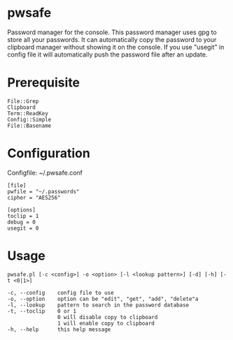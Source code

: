 pwsafe
======
Password manager for the console. This password manager uses gpg to store
all your passwords. It can automatically copy the password to your clipboard
manager without showing it on the console. 
If you use "usegit" in config file it will automatically push the password
file after an update.

Prerequisite
============
	File::Grep
	Clipboard
	Term::ReadKey
	Config::Simple
	File::Basename


Configuration
=============
Configfile: ~/.pwsafe.conf

	[file]
	pwfile = "~/.passwords"
	cipher = "AES256"
	
	[options]
	toclip = 1
	debug = 0
	usegit = 0

Usage
=====
	pwsafe.pl [-c <config>] -o <option> [-l <lookup pattern>] [-d] [-h] [-t <0|1>]
	
	-c, --config    config file to use
	-o, --option    option can be "edit", "get", "add", "delete"a
	-l, --lookup    pattern to search in the password database
	-t, --toclip    0 or 1 
	                0 will disable copy to clipboard
	                1 will enable copy to clipboard
	-h, --help      this help message
